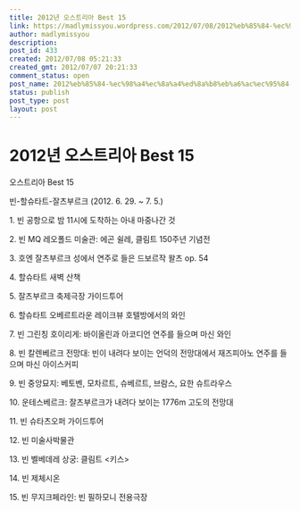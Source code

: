 ```yaml
---
title: 2012년 오스트리아 Best 15
link: https://madlymissyou.wordpress.com/2012/07/08/2012%eb%85%84-%ec%98%a4%ec%8a%a4%ed%8a%b8%eb%a6%ac%ec%95%84-best-15/
author: madlymissyou
description: 
post_id: 433
created: 2012/07/08 05:21:33
created_gmt: 2012/07/07 20:21:33
comment_status: open
post_name: 2012%eb%85%84-%ec%98%a4%ec%8a%a4%ed%8a%b8%eb%a6%ac%ec%95%84-best-15
status: publish
post_type: post
layout: post
---
```


# 2012년 오스트리아 Best 15

오스트리아 Best 15

빈-할슈타트-잘츠부르크 (2012. 6. 29. ~ 7. 5.)

1\. 빈 공항으로 밤 11시에 도착하는 아내 마중나간 것

2\. 빈 MQ 레오폴드 미술관: 에곤 쉴레, 클림트 150주년 기념전

3\. 호엔 잘츠부르크 성에서 <Salzburger Festungskonzerte> 연주로 들은 드보르작 왈츠 op. 54

4\. 할슈타트 새벽 산책

5\. 잘츠부르크 축제극장 가이드투어

6\. 할슈타트 오베르트라운 레이크뷰 호텔방에서의 와인

7\. 빈 그린칭 호이리게: 바이올린과 아코디언 연주를 들으며 마신 와인

8\. 빈 칼렌베르크 전망대: 빈이 내려다 보이는 언덕의 전망대에서 재즈피아노 연주를 들으며 마신 아이스커피

9\. 빈 중앙묘지: 베토벤, 모차르트, 슈베르트, 브람스, 요한 슈트라우스

10\. 운테스베르크: 잘츠부르크가 내려다 보이는 1776m 고도의 전망대

11\. 빈 슈타츠오퍼 가이드투어

12\. 빈 미술사박물관

13\. 빈 벨베데레 상궁: 클림트 <키스>

14\. 빈 제체시온

15\. 빈 무지크페라인: 빈 필하모니 전용극장